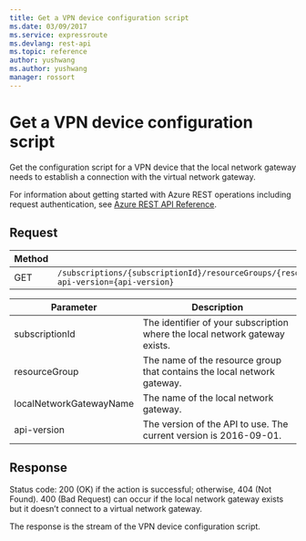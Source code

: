 ```yaml
---
title: Get a VPN device configuration script
ms.date: 03/09/2017
ms.service: expressroute
ms.devlang: rest-api
ms.topic: reference
author: yushwang
ms.author: yushwang
manager: rossort
---
```

# Get a VPN device configuration script
Get the configuration script for a VPN device that the local network gateway needs to establish a connection with the virtual network gateway.  

For information about getting started with Azure REST operations including request authentication, see [Azure REST API Reference](../../index.md).

## Request  

|Method|Request URI|  
|------------|-----------------|  
|GET|`/subscriptions/{subscriptionId}/resourceGroups/{resourceGroup}/providers/microsoft.network/localnetworkgateways/{localNetworkGatewayName}/vpnDeviceConfiguration?api-version={api-version}`|  

| Parameter | Description |
| --------- | ----------- |
| subscriptionId | The identifier of your subscription where the local network gateway exists. |
| resourceGroup | The name of the resource group that contains the local network gateway. |
| localNetworkGatewayName | The name of the local network gateway.|
| api-version | The version of the API to use. The current version is 2016-09-01. | 
 
## Response  
 Status code: 200 (OK) if the action is successful; otherwise, 404 (Not Found). 400 (Bad Request) can occur if the local network gateway exists but it doesn’t connect to a virtual network gateway.  
  
 The response is the stream of the VPN device configuration script.
